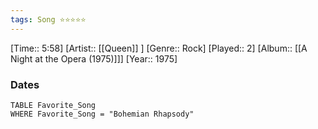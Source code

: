 ```yaml
---
tags: Song ⭐⭐⭐⭐⭐ 
---
```

[Time:: 5:58]
[Artist:: [[Queen]] ]
[Genre:: Rock]
[Played:: 2]
[Album:: [[A Night at the Opera (1975)]]]
[Year:: 1975]
### Dates
````dataview
TABLE Favorite_Song
WHERE Favorite_Song = "Bohemian Rhapsody"
````